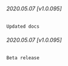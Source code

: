 

###### 2020.05.07 [v1.0.095]

```
Updated docs
```


###### 2020.05.07 [v1.0.095]

```
Beta release
```
